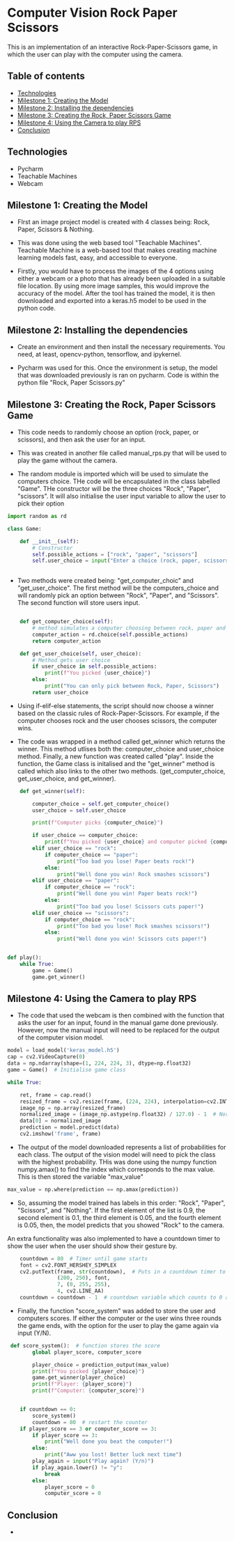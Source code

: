 # Computer Vision Rock Paper Scissors
This is an implementation of an interactive Rock-Paper-Scissors game, in which the user can play with the computer using the camera.

## Table of contents
* [Technologies](#technologies)
* [Milestone 1: Creating the Model](#Milestone-1-Creating-the-Model)
* [Milestone 2: Installing the dependencies](#Milestone-2-Installing-the-dependencies)
* [Milestone 3: Creating the Rock, Paper Scissors Game]([#Milestone-3-Creating-the-Rock-Paper-Scissors-Game)
* [Milestone 4: Using the Camera to play RPS]([#Milestone-4-Using-the-Camera-to-play-RPS)
* [Conclusion](#Conclusion)

## Technologies
* Pycharm 
* Teachable Machines
* Webcam

## Milestone 1: Creating the Model
- FIrst an image project model is created with 4 classes being: Rock, Paper, Scissors & Nothing. 

- This was done using the web based tool "Teachable Machines". Teachable Machine is a web-based tool that makes creating machine learning models fast, easy, and accessible to everyone. 

- Firstly, you would have to process the images of the 4 options using either a webcam or a photo that has already been uploaded in a suitable file location. By using more image samples, this would improve the accuracy of the model.
After the tool has trained the model, it is then downloaded and exported into a keras.h5 model to be used in the python code.

## Milestone 2: Installing the dependencies
- Create an environment and then install the necessary requirements. You need, at least, opencv-python, tensorflow, and ipykernel. 

- Pycharm was used for this. Once the environment is setup, the model that was downloaded previously is ran on pycharm. Code is within the python file "Rock, Paper Scissors.py"

## Milestone 3: Creating the Rock, Paper Scissors Game
- This code needs to randomly choose an option (rock, paper, or scissors), and then ask the user for an input.

- This was created in another file called manual_rps.py that will be used to play the game without the camera.

- The random module is imported which will be used to simulate the computers choice. THe code will be encapsulated in the class labelled "Game". THe constructor will be the three choices "Rock", "Paper", "scissors". It will also initialise the user input variable to allow the user to pick their option

```python
import random as rd

class Game:

    def __init__(self):
        # Constructor
        self.possible_actions = ["rock", "paper", "scissors"]
        self.user_choice = input("Enter a choice (rock, paper, scissors): ")
        
```
- Two methods were created being: "get_computer_choic" and "get_user_choice". The first method will be the computers_choice and will randomly pick an option between "Rock", "Paper", and "Scissors". The second function will store users input.

```python

    def get_computer_choice(self):
        # method simulates a computer choosing between rock, paper and scissors
        computer_action = rd.choice(self.possible_actions)
        return computer_action

    def get_user_choice(self, user_choice):
        # Method gets user choice
        if user_choice in self.possible_actions:
            print(f"You picked {user_choice}")
        else:
            print("You can only pick between Rock, Paper, Scissors")
        return user_choice 

```
- Using if-elif-else statements, the script should now choose a winner based on the classic rules of Rock-Paper-Scissors. For example, if the computer chooses rock and the user chooses scissors, the computer wins.

- The code was wrapped in a method called get_winner which returns the winner. This method utlises both the: computer_choice and user_choice method. Finally, a new function was created called "play". Inside the function, the Game class is initalised and the "get_winner" method is called which also links to the other two methods. (get_computer_choice, get_user_choice, and get_winner).

```python
    def get_winner(self):

        computer_choice = self.get_computer_choice()
        user_choice = self.user_choice

        print(f"Computer picks {computer_choice}")

        if user_choice == computer_choice:
            print(f"You picked {user_choice} and computer picked {computer_choice}. Its a tie!")
        elif user_choice == "rock":
            if computer_choice == "paper":
                print("Too bad you lose! Paper beats rock!")
            else:
                print("Well done you win! Rock smashes scissors")
        elif user_choice == "paper":
            if computer_choice == "rock":
                print("Well done you win! Paper beats rock!")
            else:
                print("Too bad you lose! Scissors cuts paper!")
        elif user_choice == "scissors":
            if computer_choice == "rock":
                print("Too bad you lose! Rock smashes scissors!")
            else:
                print("Well done you win! Scissors cuts paper!")


def play():
    while True:
        game = Game()
        game.get_winner()

```
## Milestone 4: Using the Camera to play RPS

- The code that used the webcam is then combined with the function that asks the user for an input, found in the manual game done previously.
However, now the manual input will need to be replaced for the output of the computer vision model.

```python
model = load_model('keras_model.h5')
cap = cv2.VideoCapture(0)
data = np.ndarray(shape=(1, 224, 224, 3), dtype=np.float32)
game = Game()  # Initialise game class

while True:

    ret, frame = cap.read()
    resized_frame = cv2.resize(frame, (224, 224), interpolation=cv2.INTER_AREA)
    image_np = np.array(resized_frame)
    normalized_image = (image_np.astype(np.float32) / 127.0) - 1  # Normalize the image
    data[0] = normalized_image
    prediction = model.predict(data)
    cv2.imshow('frame', frame)
```

- The output of the model downloaded represents a list of probabilities for each class. The output of the vision model will need to pick the class with the highest probability. THis was done using the numpy function numpy.amax() to find the index which corresponds to the max value. This is then stored the variable "max_value"

```python
max_value = np.where(prediction == np.amax(prediction))
```
- So, assuming the model trained has labels in this order: "Rock", "Paper", "Scissors", and "Nothing". If the first element of the list is 0.9, the second element is 0.1, the third element is 0.05, and the fourth element is 0.05, then, the model predicts that you showed "Rock" to the camera.

An extra functionality was also implemented to have a countdown timer to show the user when the user should show their gesture by. 
```python
    countdown = 80  # Timer until game starts
    font = cv2.FONT_HERSHEY_SIMPLEX
    cv2.putText(frame, str(countdown),  # Puts in a countdown timer to let user know when to input hand gesture
                (200, 250), font,
                7, (0, 255, 255),
                4, cv2.LINE_AA)
    countdown = countdown - 1  # countdown variable which counts to 0 and initiates the users most probable hand gesture
```

- Finally, the function "score_system" was added to store the user and computers scores. If either the computer or the user wins three rounds the game ends, with the option for the user to play the game again via input (Y/N).

```python
 def score_system():  # function stores the score
        global player_score, computer_score

        player_choice = prediction_output(max_value)
        print(f"You picked {player_choice}")
        game.get_winner(player_choice)
        print(f"Player: {player_score}")
        print(f"Computer: {computer_score}")


    if countdown == 0:
        score_system()
        countdown = 80  # restart the counter
    if player_score == 3 or computer_score == 3:
        if player_score == 3:
            print("Well done you beat the computer!")
        else:
            print("Aww you lost! Better luck next time")
        play_again = input("Play again? (Y/n)")
        if play_again.lower() != "y":
            break
        else:
            player_score = 0
            computer_score = 0
```
## Conclusion
- 
